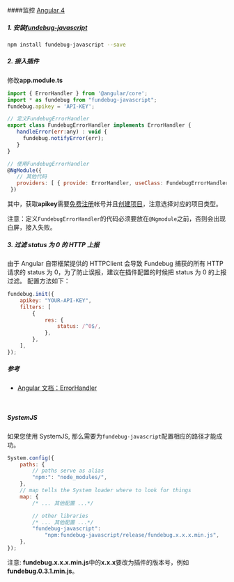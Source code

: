 ####监控 [Angular 4](https://angular.io/)

##### 1. 安装[fundebug-javascript](https://www.npmjs.com/package/fundebug-javascript)

```bash
npm install fundebug-javascript --save
```

##### 2. 接入插件

修改**app.module.ts**

```js
import { ErrorHandler } from '@angular/core';
import * as fundebug from "fundebug-javascript";
fundebug.apikey = 'API-KEY';

// 定义FundebugErrorHandler
export class FundebugErrorHandler implements ErrorHandler {
   handleError(err:any) : void {
     fundebug.notifyError(err);
   }
}

// 使用FundebugErrorHandler
@NgModule({
   // 其他代码
   providers: [ { provide: ErrorHandler, useClass: FundebugErrorHandler } ]
 })
```

其中，获取**apikey**需要[免费注册](https://www.fundebug.com/team/create)帐号并且[创建项目](https://www.fundebug.com/project/create)，注意选择对应的项目类型。

注意：定义`FundebugErrorHandler`的代码必须要放在`@Ngmodule`之前，否则会出现白屏，接入失败。

##### 3. 过滤 status 为 0 的 HTTP 上报

由于 Angular 自带框架提供的 HTTPClient 会导致 Fundebug 捕获的所有 HTTP 请求的 status 为 0，为了防止误报，建议在插件配置的时候把 status 为 0 的上报过滤。
配置方法如下：

```js
fundebug.init({
    apikey: "YOUR-API-KEY",
    filters: [
        {
            res: {
                status: /^0$/,
            },
        },
    ],
});
```

##### 参考

-   [Angular 文档：ErrorHandler](https://angular.io/api/core/ErrorHandler)

<br>

##### SystemJS

如果您使用 SystemJS, 那么需要为`fundebug-javascript`配置相应的路径才能成功。

```js
System.config({
    paths: {
        // paths serve as alias
        "npm:": "node_modules/",
    },
    // map tells the System loader where to look for things
    map: {
        /* ... 其他配置 ...*/

        // other libraries
        /* ... 其他配置 ...*/
        "fundebug-javascript":
            "npm:fundebug-javascript/release/fundebug.x.x.x.min.js",
    },
});
```

注意: **fundebug.x.x.x.min.js**中的**x.x.x**要改为插件的版本号，例如**fundebug.0.3.1.min.js**。
